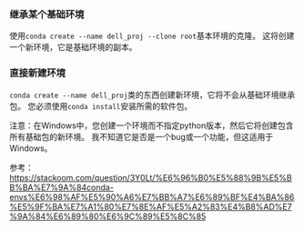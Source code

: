 ### 继承某个基础环境

使用`conda create --name dell_proj --clone root`基本环境的克隆。 这将创建一个新环境，它是基础环境的副本。

### 直接新建环境

`conda create --name dell_proj`类的东西创建新环境，它将不会从基础环境继承包。 您必须使用`conda install`安装所需的软件包。



注意：在Windows中，您创建一个环境而不指定python版本，然后它将创建包含所有基础包的新环境。 我不知道它是否是一个bug或一个功能，但这适用于Windows。



参考：https://stackoom.com/question/3Y0Lt/%E6%96%B0%E5%88%9B%E5%BB%BA%E7%9A%84conda-envs%E6%98%AF%E5%90%A6%E7%BB%A7%E6%89%BF%E4%BA%86%E5%9F%BA%E7%A1%80%E7%8E%AF%E5%A2%83%E4%B8%AD%E7%9A%84%E6%89%80%E6%9C%89%E5%8C%85